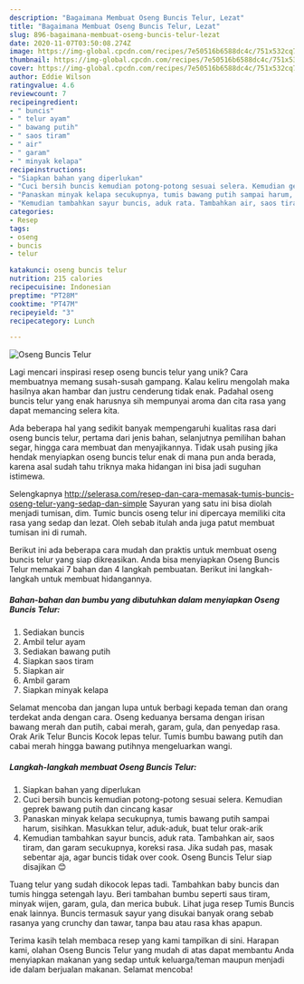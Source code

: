 ```yaml
---
description: "Bagaimana Membuat Oseng Buncis Telur, Lezat"
title: "Bagaimana Membuat Oseng Buncis Telur, Lezat"
slug: 896-bagaimana-membuat-oseng-buncis-telur-lezat
date: 2020-11-07T03:50:08.274Z
image: https://img-global.cpcdn.com/recipes/7e50516b6588dc4c/751x532cq70/oseng-buncis-telur-foto-resep-utama.jpg
thumbnail: https://img-global.cpcdn.com/recipes/7e50516b6588dc4c/751x532cq70/oseng-buncis-telur-foto-resep-utama.jpg
cover: https://img-global.cpcdn.com/recipes/7e50516b6588dc4c/751x532cq70/oseng-buncis-telur-foto-resep-utama.jpg
author: Eddie Wilson
ratingvalue: 4.6
reviewcount: 7
recipeingredient:
- " buncis"
- " telur ayam"
- " bawang putih"
- " saos tiram"
- " air"
- " garam"
- " minyak kelapa"
recipeinstructions:
- "Siapkan bahan yang diperlukan"
- "Cuci bersih buncis kemudian potong-potong sesuai selera. Kemudian geprek bawang putih dan cincang kasar"
- "Panaskan minyak kelapa secukupnya, tumis bawang putih sampai harum, sisihkan. Masukkan telur, aduk-aduk, buat telur orak-arik"
- "Kemudian tambahkan sayur buncis, aduk rata. Tambahkan air, saos tiram, dan garam secukupnya, koreksi rasa. Jika sudah pas, masak sebentar aja, agar buncis tidak over cook. Oseng Buncis Telur siap disajikan 😊"
categories:
- Resep
tags:
- oseng
- buncis
- telur

katakunci: oseng buncis telur 
nutrition: 215 calories
recipecuisine: Indonesian
preptime: "PT28M"
cooktime: "PT47M"
recipeyield: "3"
recipecategory: Lunch

---
```



![Oseng Buncis Telur](https://img-global.cpcdn.com/recipes/7e50516b6588dc4c/751x532cq70/oseng-buncis-telur-foto-resep-utama.jpg)

Lagi mencari inspirasi resep oseng buncis telur yang unik? Cara membuatnya memang susah-susah gampang. Kalau keliru mengolah maka hasilnya akan hambar dan justru cenderung tidak enak. Padahal oseng buncis telur yang enak harusnya sih mempunyai aroma dan cita rasa yang dapat memancing selera kita.

Ada beberapa hal yang sedikit banyak mempengaruhi kualitas rasa dari oseng buncis telur, pertama dari jenis bahan, selanjutnya pemilihan bahan segar, hingga cara membuat dan menyajikannya. Tidak usah pusing jika hendak menyiapkan oseng buncis telur enak di mana pun anda berada, karena asal sudah tahu triknya maka hidangan ini bisa jadi suguhan istimewa.

Selengkapnya http://selerasa.com/resep-dan-cara-memasak-tumis-buncis-oseng-telur-yang-sedap-dan-simple Sayuran yang satu ini bisa diolah menjadi tumisan, dim. Tumic buncis oseng telur ini dipercaya memiliki cita rasa yang sedap dan lezat. Oleh sebab itulah anda juga patut membuat tumisan ini di rumah.


Berikut ini ada beberapa cara mudah dan praktis untuk membuat oseng buncis telur yang siap dikreasikan. Anda bisa menyiapkan Oseng Buncis Telur memakai 7 bahan dan 4 langkah pembuatan. Berikut ini langkah-langkah untuk membuat hidangannya.

<!--inarticleads1-->

##### Bahan-bahan dan bumbu yang dibutuhkan dalam menyiapkan Oseng Buncis Telur:

1. Sediakan  buncis
1. Ambil  telur ayam
1. Sediakan  bawang putih
1. Siapkan  saos tiram
1. Siapkan  air
1. Ambil  garam
1. Siapkan  minyak kelapa


Selamat mencoba dan jangan lupa untuk berbagi kepada teman dan orang terdekat anda dengan cara. Oseng keduanya bersama dengan irisan bawang merah dan putih, cabai merah, garam, gula, dan penyedap rasa. Orak Arik Telur Buncis Kocok lepas telur. Tumis bumbu bawang putih dan cabai merah hingga bawang putihnya mengeluarkan wangi. 

<!--inarticleads2-->

##### Langkah-langkah membuat Oseng Buncis Telur:

1. Siapkan bahan yang diperlukan
1. Cuci bersih buncis kemudian potong-potong sesuai selera. Kemudian geprek bawang putih dan cincang kasar
1. Panaskan minyak kelapa secukupnya, tumis bawang putih sampai harum, sisihkan. Masukkan telur, aduk-aduk, buat telur orak-arik
1. Kemudian tambahkan sayur buncis, aduk rata. Tambahkan air, saos tiram, dan garam secukupnya, koreksi rasa. Jika sudah pas, masak sebentar aja, agar buncis tidak over cook. Oseng Buncis Telur siap disajikan 😊


Tuang telur yang sudah dikocok lepas tadi. Tambahkan baby buncis dan tumis hingga setengah layu. Beri tambahan bumbu seperti saus tiram, minyak wijen, garam, gula, dan merica bubuk. Lihat juga resep Tumis Buncis enak lainnya. Buncis termasuk sayur yang disukai banyak orang sebab rasanya yang crunchy dan tawar, tanpa bau atau rasa khas apapun. 

Terima kasih telah membaca resep yang kami tampilkan di sini. Harapan kami, olahan Oseng Buncis Telur yang mudah di atas dapat membantu Anda menyiapkan makanan yang sedap untuk keluarga/teman maupun menjadi ide dalam berjualan makanan. Selamat mencoba!
